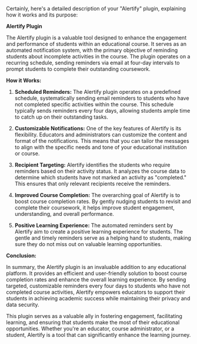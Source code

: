 Certainly, here's a detailed description of your "Alertify" plugin, explaining how it works and its purpose:

**Alertify Plugin**

The Alertify plugin is a valuable tool designed to enhance the engagement and performance of students within an educational course. It serves as an automated notification system, with the primary objective of reminding students about incomplete activities in the course. The plugin operates on a recurring schedule, sending reminders via email at four-day intervals to prompt students to complete their outstanding coursework.

**How it Works:**

1. **Scheduled Reminders:** The Alertify plugin operates on a predefined schedule, systematically sending email reminders to students who have not completed specific activities within the course. This schedule typically sends reminders every four days, allowing students ample time to catch up on their outstanding tasks.

2. **Customizable Notifications:** One of the key features of Alertify is its flexibility. Educators and administrators can customize the content and format of the notifications. This means that you can tailor the messages to align with the specific needs and tone of your educational institution or course.

3. **Recipient Targeting:** Alertify identifies the students who require reminders based on their activity status. It analyzes the course data to determine which students have not marked an activity as "completed." This ensures that only relevant recipients receive the reminders.

4. **Improved Course Completion:** The overarching goal of Alertify is to boost course completion rates. By gently nudging students to revisit and complete their coursework, it helps improve student engagement, understanding, and overall performance.

5. **Positive Learning Experience:** The automated reminders sent by Alertify aim to create a positive learning experience for students. The gentle and timely reminders serve as a helping hand to students, making sure they do not miss out on valuable learning opportunities.

**Conclusion:**

In summary, the Alertify plugin is an invaluable addition to any educational platform. It provides an efficient and user-friendly solution to boost course completion rates and enhance the overall learning experience. By sending targeted, customizable reminders every four days to students who have not completed course activities, Alertify empowers educators to support their students in achieving academic success while maintaining their privacy and data security.

This plugin serves as a valuable ally in fostering engagement, facilitating learning, and ensuring that students make the most of their educational opportunities. Whether you're an educator, course administrator, or a student, Alertify is a tool that can significantly enhance the learning journey.
